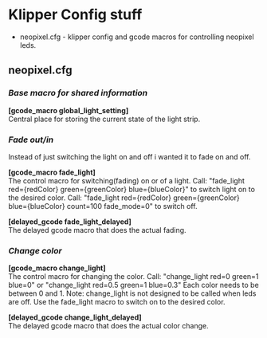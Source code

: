 # Klipper Config stuff

* neopixel.cfg - klipper config and gcode macros for controlling neopixel leds.

## neopixel.cfg

### *Base macro for shared information*
**[gcode_macro global_light_setting]**<br >
Central place for storing the current state of the light strip.

### *Fade out/in*
Instead of just switching the light on and off i wanted it to fade on and off.

**[gcode_macro fade_light]**<br >
The control macro for switching(fading) on or of a light.
Call: "fade_light red={redColor} green={greenColor} blue={blueColor}" to switch light on to the desired color.
Call: "fade_light red={redColor} green={greenColor} blue={blueColor} count=100 fade_mode=0" to switch off.

**[delayed_gcode fade_light_delayed]**<br >
The delayed gcode macro that does the actual fading.

### *Change color*

**[gcode_macro change_light]**<br >
The control macro for changing the color.
Call: "change_light red=0 green=1 blue=0" or "change_light red=0.5 green=1 blue=0.3"
Each color needs to be between 0 and 1.
Note: change_light is not designed to be called when leds are off. Use  the fade_light macro to switch on to the desired color.

**[delayed_gcode change_light_delayed]**<br >
The delayed gcode macro that does the actual color change.
